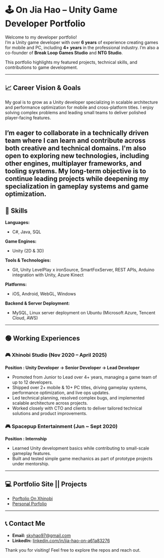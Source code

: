 # 🕹️ On Jia Hao – Unity Game Developer Portfolio

Welcome to my developer portfolio!  
I’m a Unity game developer with over **6 years** of experience creating games for mobile and PC, including **4+ years** in the professional industry. I’m also a co-founder of **Break Loop Games Studio** and **NTG Studio**.

This portfolio highlights my featured projects, technical skills, and contributions to game development.

---

## 📈 Career Vision & Goals

My goal is to grow as a Unity developer specializing in scalable architecture and performance optimization for mobile and cross-platform titles. I enjoy solving complex problems and leading small teams to deliver polished player-facing features.

I’m eager to collaborate in a technically driven team where I can learn and contribute across both creative and technical domains. I'm also open to exploring new technologies, including other engines, multiplayer frameworks, and tooling systems. My long-term objective is to continue leading projects while deepening my specialization in gameplay systems and game optimization.
---

## 🔧 Skills
**Languages:**  
- C#, Java, SQL

**Game Engines:**  
- Unity (2D & 3D)

**Tools & Technologies:**  
- Git, Unity LevelPlay x ironSource, SmartFoxServer, REST APIs, Arduino integration with Unity, Azure Kinect

**Platforms:**  
- iOS, Android, WebGL, Windows

**Backend & Server Deployment:**  
- MySQL, Linux server deployment on Ubuntu (Microsoft Azure, Tencent Cloud, AWS)
---

## 🟢 Working Experiences

### 🎮 Xhinobi Studio (Nov 2020 – April 2025)
**Position : Unity Developer → Senior Developer → Lead Developer**
- Promoted from Junior to Lead over 4+ years, managing a game team of up to 12 developers.
- Shipped over 2+ mobile & 10+ PC titles, driving gameplay systems, performance optimization, and live ops updates.
- Led technical planning, resolved complex bugs, and implemented scalable architecture across projects.
- Worked closely with CTO and clients to deliver tailored technical solutions and product improvements.

### 🎮 Spacepup Entertainment (Jun ~ Sept 2020)
**Position : Internship**
- Learned Unity development basics while contributing to small-scale gameplay features.  
- Built and tested simple game mechanics as part of prototype projects under mentorship.
  
---

## 💻 Portfolio Site || Projects
- [Porftolio On Xhinobi](https://github.com/Linkz97/Portfolio_xhinobi/tree/main)
- [Personal Porfolio](https://github.com/Linkz97/Portfolio_personal/tree/main)

---

## 📞 Contact Me
- **Email:** [skyhao97@gmail.com](mailto:skyhao97@gmail.com)  
- **LinkedIn:** [linkedin.com/in/jia-hao-on-a61a83276](https://www.linkedin.com/in/jia-hao-on-a61a83276)  

Thank you for visiting! Feel free to explore the repos and reach out.
